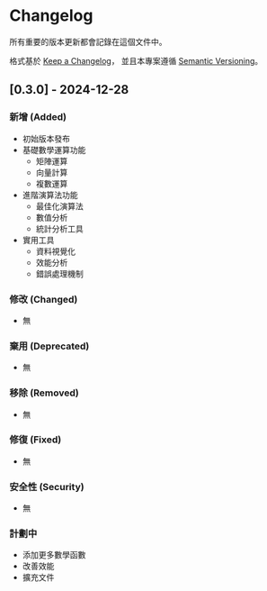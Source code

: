# Changelog
所有重要的版本更新都會記錄在這個文件中。

格式基於 [Keep a Changelog](https://keepachangelog.com/zh-TW/1.0.0/)，
並且本專案遵循 [Semantic Versioning](https://semver.org/lang/zh-TW/)。

## [0.3.0] - 2024-12-28

### 新增 (Added)
- 初始版本發布
- 基礎數學運算功能
  - 矩陣運算
  - 向量計算
  - 複數運算
- 進階演算法功能
  - 最佳化演算法
  - 數值分析
  - 統計分析工具
- 實用工具
  - 資料視覺化
  - 效能分析
  - 錯誤處理機制

### 修改 (Changed)
- 無

### 棄用 (Deprecated)
- 無

### 移除 (Removed)
- 無

### 修復 (Fixed)
- 無

### 安全性 (Security)
- 無

### 計劃中
- 添加更多數學函數
- 改善效能
- 擴充文件 
